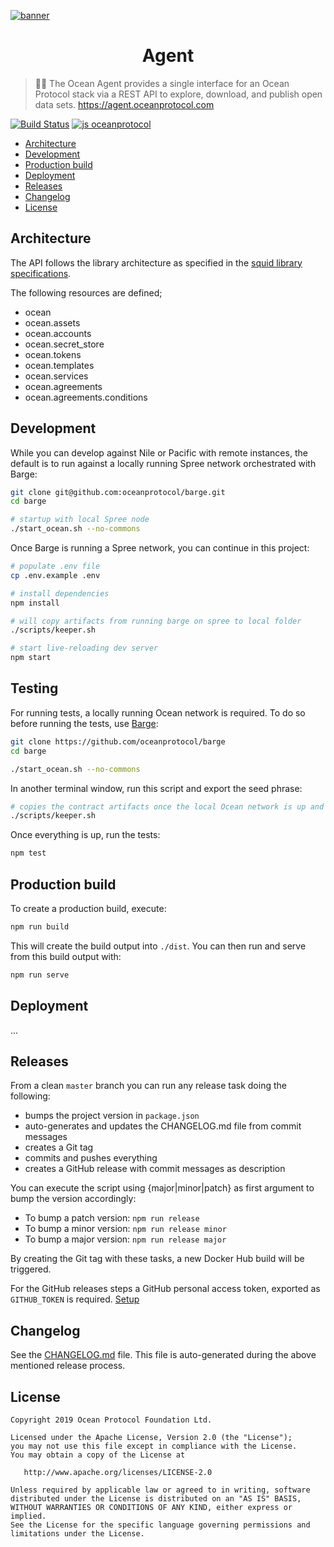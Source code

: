 [![banner](https://raw.githubusercontent.com/oceanprotocol/art/master/github/repo-banner%402x.png)](https://oceanprotocol.com)

<h1 align="center">Agent</h1>

> 🏄‍♀️ The Ocean Agent provides a single interface for an Ocean Protocol stack via a REST API to explore, download, and publish open data sets.
> https://agent.oceanprotocol.com

[![Build Status](https://flat.badgen.net/travis/oceanprotocol/agent?icon=travis)](https://travis-ci.com/oceanprotocol/agent)
[![js oceanprotocol](https://flat.badgen.net/badge/js/oceanprotocol/7b1173)](https://github.com/oceanprotocol/eslint-config-oceanprotocol)

- [Architecture](#architecture)
- [Development](#development)
- [Production build](#production-build)
- [Deployment](#deployment)
- [Releases](#releases)
- [Changelog](#changelog)
- [License](#license)

## Architecture

The API follows the library architecture as specified in the [squid library specifications](https://github.com/oceanprotocol/dev-ocean/blob/master/doc/architecture/squid-specs/squid-spec_v0.3.md).

The following resources are defined;

- ocean
- ocean.assets
- ocean.accounts
- ocean.secret_store
- ocean.tokens
- ocean.templates
- ocean.services
- ocean.agreements
- ocean.agreements.conditions

## Development

While you can develop against Nile or Pacific with remote instances, the default is to run against a locally running Spree network orchestrated with Barge:

```bash
git clone git@github.com:oceanprotocol/barge.git
cd barge

# startup with local Spree node
./start_ocean.sh --no-commons
```

Once Barge is running a Spree network, you can continue in this project:

```bash
# populate .env file
cp .env.example .env

# install dependencies
npm install

# will copy artifacts from running barge on spree to local folder
./scripts/keeper.sh

# start live-reloading dev server
npm start
```

## Testing

For running tests, a locally running Ocean network is required. To do so before running the tests, use [Barge](https://github.com/oceanprotocol/barge):

```bash
git clone https://github.com/oceanprotocol/barge
cd barge

./start_ocean.sh --no-commons
```

In another terminal window, run this script and export the seed phrase:

```bash
# copies the contract artifacts once the local Ocean network is up and running
./scripts/keeper.sh
```

Once everything is up, run the tests:

```bash
npm test
```

## Production build

To create a production build, execute:

```bash
npm run build
```

This will create the build output into `./dist`. You can then run and serve from this build output with:

```bash
npm run serve
```

## Deployment

...

## Releases

From a clean `master` branch you can run any release task doing the following:

- bumps the project version in `package.json`
- auto-generates and updates the CHANGELOG.md file from commit messages
- creates a Git tag
- commits and pushes everything
- creates a GitHub release with commit messages as description

You can execute the script using {major|minor|patch} as first argument to bump the version accordingly:

- To bump a patch version: `npm run release`
- To bump a minor version: `npm run release minor`
- To bump a major version: `npm run release major`

By creating the Git tag with these tasks, a new Docker Hub build will be triggered.

For the GitHub releases steps a GitHub personal access token, exported as `GITHUB_TOKEN` is required. [Setup](https://github.com/release-it/release-it#github-releases)

## Changelog

See the [CHANGELOG.md](./CHANGELOG.md) file. This file is auto-generated during the above mentioned release process.

## License

```
Copyright 2019 Ocean Protocol Foundation Ltd.

Licensed under the Apache License, Version 2.0 (the "License");
you may not use this file except in compliance with the License.
You may obtain a copy of the License at

   http://www.apache.org/licenses/LICENSE-2.0

Unless required by applicable law or agreed to in writing, software
distributed under the License is distributed on an "AS IS" BASIS,
WITHOUT WARRANTIES OR CONDITIONS OF ANY KIND, either express or implied.
See the License for the specific language governing permissions and
limitations under the License.
```
